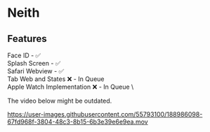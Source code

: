 # Neith
## Features 
Face ID - ✅\
Splash Screen - ✅ \
Safari Webview - ✅ \
Tab Web and States ❌ - In Queue \
Apple Watch Implementation ❌ - In Queue \

The video below might be outdated.

https://user-images.githubusercontent.com/55793100/188986098-67fd968f-3804-48c3-8b15-6b3e39e6e9ea.mov

